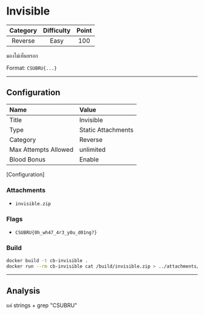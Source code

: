 # Invisible

| Category | Difficulty | Point |
| :-: | :-: | :-: |
| Reverse | Easy | 100 |

มองไม่เห็นหรอก

Format: `CSUBRU{...}`

---

## Configuration

| Name | Value |
| :- | :- |
| Title | Invisible |
| Type | Static Attachments |
| Category | Reverse |
| Max Attempts Allowed | unlimited |
| Blood Bonus | Enable |

[Configuration]

### Attachments

- `invisible.zip`

### Flags

- `CSUBRU{0h_wh47_4r3_y0u_d01ng?}`

### Build

```sh
docker build -t cb-invisible .
docker run --rm cb-invisible cat /build/invisible.zip > ../attachments/invisible.zip
```

---

## Analysis

แค่ strings + grep "CSUBRU"
